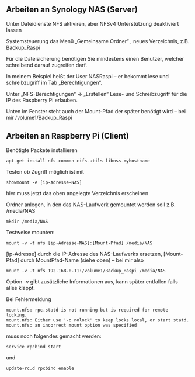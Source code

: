 ## Arbeiten an Synology NAS (Server)

Unter Dateidienste NFS aktiviren, aber NFSv4 Unterstützung deaktiviert lassen

Systemsteuerung das Menü „Gemeinsame Ordner“ , neues Verzeichnis, z.B. Backup_Raspi

Für die Dateisicherung benötigen Sie mindestens einen Benutzer, welcher schreibend darauf zugreifen darf.

In meinem Beispiel heißt der User NASRaspi – er bekommt lese und schreibzugriff im Tab „Berechtigungen“.

Unter „NFS-Berechtigungen“ → „Erstellen“ Lese- und Schreibzugriff für die IP des Raspberry Pi erlauben.

Unten im Fenster steht auch der Mount-Pfad der später benötigt wird – bei mir /volume1/Backup_Raspi 

## Arbeiten an Raspberry Pi (Client)
Benötigte Packete installieren
    
    apt-get install nfs-common cifs-utils libnss-myhostname

Testen ob Zugriff möglich ist mit

    showmount -e [ip-Adresse-NAS]
    
hier muss jetzt das oben angelegte Verzeichnis erscheinen

Ordner anlegen, in den das NAS-Laufwerk gemountet werden soll z.B. /media/NAS

    mkdir /media/NAS

Testweise mounten:

    mount -v -t nfs [ip-Adresse-NAS]:[Mount-Pfad] /media/NAS

[ip-Adresse] durch die IP-Adresse des NAS-Laufwerks ersetzen, [Mount-Pfad] durch MountPfad-Name (siehe oben) – bei mir also

    mount -v -t nfs 192.168.0.11:/volume1/Backup_Raspi /media/NAS

Option -v gibt zusätzliche Informationen aus, kann später entfallen falls alles klappt.

Bei Fehlermeldung

    mount.nfs: rpc.statd is not running but is required for remote locking.
    mount.nfs: Either use '-o nolock' to keep locks local, or start statd.
    mount.nfs: an incorrect mount option was specified
    
muss noch folgendes gemacht werden:

    service rpcbind start
    
und

    update-rc.d rpcbind enable
